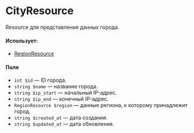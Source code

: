 # CityResource

Resource для представления данных города.

#### Использует: 

* [RegionResource](/app/Http/Resources/Cities/RegionResource.md)

#### Поля

* `int $id` — ID города.
* `string $name` — название города.
* `string $ip_start` — начальный IP-адрес.
* `string $ip_end` — конечный IP-адрес.
* `RegionResource $region` — данные региона, к которому принадлежит город.
* `string $created_at` — дата создания.
* `string $updated_at` — дата обновления.
